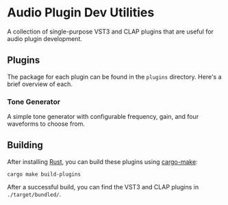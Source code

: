 # Audio Plugin Dev Utilities

A collection of single-purpose VST3 and CLAP plugins that are useful for audio plugin development.

## Plugins

The package for each plugin can be found in the `plugins` directory. Here's a brief overview of each.

### Tone Generator

A simple tone generator with configurable frequency, gain, and four waveforms to choose from.

## Building

After installing [Rust](https://rustup.rs/), you can build these plugins using [cargo-make](https://github.com/sagiegurari/cargo-make#env-declaration):

```shell
cargo make build-plugins
```

After a successful build, you can find the VST3 and CLAP plugins in `./target/bundled/`.
